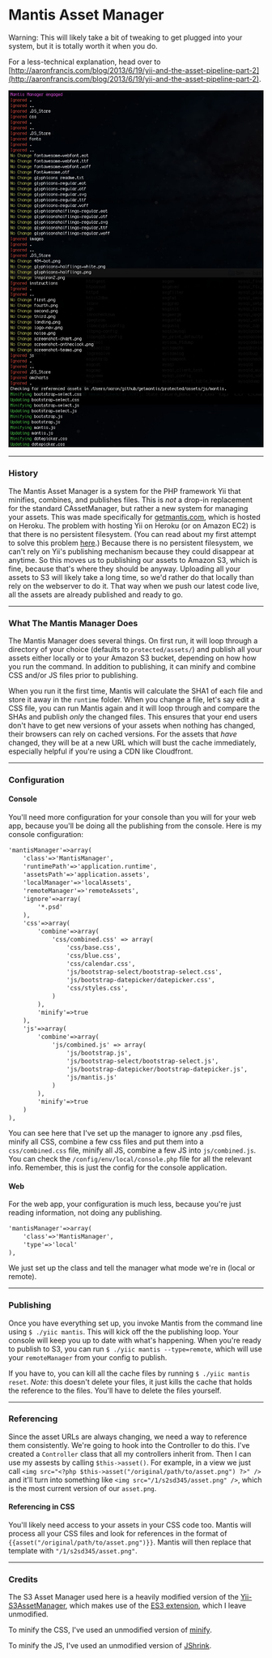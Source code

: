 Mantis Asset Manager
====================

Warning: This will likely take a bit of tweaking to get plugged into your system, but it is totally worth it when you do.

For a less-technical explanation, head over to [http://aaronfrancis.com/blog/2013/6/19/yii-and-the-asset-pipeline-part-2](http://aaronfrancis.com/blog/2013/6/19/yii-and-the-asset-pipeline-part-2).

![Mantis Asset Manager](protected/assets/images/mantis-manager.png?raw=true)

-----------	
### History
The Mantis Asset Manager is a system for the PHP framework Yii that minifies, combines, and publishes files. This is *not* a drop-in replacement for the standard CAssetManager, but rather a new system for managing your assets. This was made specifically for [getmantis.com](http://www.getmantis.com), which is hosted on Heroku. The problem with hosting Yii on Heroku (or on Amazon EC2) is that there is no persistent filesystem. (You can read about my first attempt to solve this problem [here](http://aaronfrancis.com/blog/2013/4/9/some-thoughts-about-hosting-yii-on-heroku).) Because there is no persistent filesystem, we can't rely on Yii's publishing mechanism because they could disappear at anytime. So this moves us to publishing our assets to Amazon S3, which is fine, because that's where they should be anyway. Uploading all your assets to S3 will likely take a long time, so we'd rather do that locally than rely on the webserver to do it. That way when we push our latest code live, all the assets are already published and ready to go.

--------------------------------
### What The Mantis Manager Does
The Mantis Manager does several things. On first run, it will loop through a directory of your choice (defaults to ```protected/assets/```) and publish all your assets either locally or to your Amazon S3 bucket, depending on how how you run the command. In addition to publishing, it can minify and combine CSS and/or JS files prior to publishing.

When you run it the first time, Mantis will calculate the SHA1 of each file and store it away in the ```runtime``` folder. When you change a file, let's say edit a CSS file, you can run Mantis again and it will loop through and compare the SHAs and publish _only_ the changed files. This ensures that your end users don't have to get new versions of your assets when nothing has changed, their browsers can rely on cached versions. For the assets that _have_ changed, they will be at a new URL which will bust the cache immediately, especially helpful if you're using a CDN like Cloudfront.

------------------
### Configuration

#### Console
You'll need more configuration for your console than you will for your web app, because you'll be doing all the publishing from the console. Here is my console configuration:
```
'mantisManager'=>array(
	'class'=>'MantisManager',
	'runtimePath'=>'application.runtime',
	'assetsPath'=>'application.assets',
	'localManager'=>'localAssets',
	'remoteManager'=>'remoteAssets',
	'ignore'=>array(
		'*.psd'
	),
	'css'=>array(
		'combine'=>array(
			'css/combined.css' => array(
				'css/base.css',
				'css/blue.css',
				'css/calendar.css',
				'js/bootstrap-select/bootstrap-select.css',
				'js/bootstrap-datepicker/datepicker.css',
				'css/styles.css',
			)
		),
		'minify'=>true
	),
	'js'=>array(
		'combine'=>array(
			'js/combined.js' => array(
				'js/bootstrap.js',
				'js/bootstrap-select/bootstrap-select.js',
				'js/bootstrap-datepicker/bootstrap-datepicker.js',
				'js/mantis.js'
			)
		),
		'minify'=>true
	)
),
```
You can see here that I've set up the manager to ignore any .psd files, minify all CSS, combine a few css files and put them into a ```css/combined.css``` file, minify all JS, combine a few JS into ```js/combined.js```. You can check the ```/config/env/local/console.php``` file for all the relevant info. Remember, this is just the config for the console application.

#### Web
For the web app, your configuration is much less, because you're just reading information, not doing any publishing.
```
'mantisManager'=>array(
	'class'=>'MantisManager',
	'type'=>'local'
),
```
We just set up the class and tell the manager what mode we're in (local or remote).


--------------
### Publishing
Once you have everything set up, you invoke Mantis from the command line using ```$ ./yiic mantis```. This will kick off the the publishing loop. Your console will keep you up to date with what's happening. When you're ready to publish to S3, you can run ```$ ./yiic mantis --type=remote```, which will use your ```remoteManager``` from your config to publish.

If you have to, you can kill all the cache files by running ```$ ./yiic mantis reset```. *Note:* this doesn't delete your files, it just kills the cache that holds the reference to the files. You'll have to delete the files yourself.

---------------
### Referencing
Since the asset URLs are always changing, we need a way to reference them consistently. We're going to hook into the Controller to do this. I've created a ```Controller``` class that all my controllers inherit from. Then I can use my assests by calling ```$this->asset()```. For example, in a view we just call ```<img src="<?php $this->asset("/original/path/to/asset.png") ?>" />``` and it'll turn into something like ```<img src="/1/s2sd345/asset.png" />```, which is the most current version of our ```asset.png```. 

#### Referencing in CSS
You'll likely need access to your assets in your CSS code too. Mantis will process all your CSS files and look for references in the format of ```{{asset("/original/path/to/asset.png")}}```. Mantis will then replace that template with ```"/1/s2sd345/asset.png"```.

-----------
### Credits

The S3 Asset Manager used here is a heavily modified version of the [Yii-S3AssetManager](https://github.com/andremetzen/yii-s3assetmanager), which makes use of the [ES3 extension](http://www.yiiframework.com/extension/es3), which I leave unmodified.

To minify the CSS, I've used an unmodified version of [minify](https://github.com/mrclay/minify).

To minify the JS, I've used an unmodified version of [JShrink](https://github.com/tedivm/JShrink).


